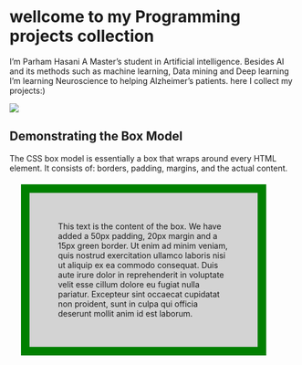 <head>
<h1>wellcome to my Programming projects collection</h1>
<p>
I’m Parham Hasani
A Master’s student in Artificial intelligence. Besides AI and its methods such as machine learning, Data mining and Deep learning I’m learning Neuroscience to helping Alzheimer’s patients. 
here I collect my projects:)</p>
<img src="https://i.pinimg.com/originals/bc/b3/02/bcb302b88b0850b4f1f617007b45e518.jpg">

<style>
div {
  background-color: lightgrey;
  width: 300px;
  border: 15px solid green;
  padding: 50px;
  margin: 20px;
}
</style>
</head>
<body>

<h2>Demonstrating the Box Model</h2>

<p>The CSS box model is essentially a box that wraps around every HTML element. It consists of: borders, padding, margins, and the actual content.</p>

<div>This text is the content of the box. We have added a 50px padding, 20px margin and a 15px green border. Ut enim ad minim veniam, quis nostrud exercitation ullamco laboris nisi ut aliquip ex ea commodo consequat. Duis aute irure dolor in reprehenderit in voluptate velit esse cillum dolore eu fugiat nulla pariatur. Excepteur sint occaecat cupidatat non proident, sunt in culpa qui officia deserunt mollit anim id est laborum.</div>

</body>
